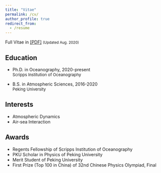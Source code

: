 ```yaml
---
title: "Vitae"
permalink: /cv/
author_profile: true
redirect_from:
  - /resume
---
```


Full Vitae in [[PDF]](https://pczhang.net/files/cv_english.pdf)
<small>(Updated Aug. 2020)</small>

## Education

* Ph.D. in Oceanography, 2020-present<br>
  <font size=2>Scripps Institution of Oceanography</font> 
  
* B.S. in Atmospheric Sciences, 2016-2020<br>
  <font size=2>Peking University</font> 
  

## Interests

* Atmospheric Dynamics
* Air-sea Interaction

## Awards

* Regents Fellowship of Scripps Institution of Oceanography
* PKU Scholar in Physics of Peking University
* Merit Student of Peking University
* First Prize (Top 100 in China) of 32nd Chinese Physics Olympiad, Final



